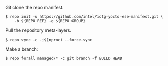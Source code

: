 Git clone the repo manifest.

```
$ repo init -u https://github.com/intel/iotg-yocto-ese-manifest.git \
    -b ${REPO_REF} -g ${REPO_GROUP}
```

Pull the repository meta-layers.

```
$ repo sync -c -j$(nproc) --force-sync
```

Make a branch:

```
$ repo forall managed/* -c git branch -f BUILD HEAD
```
